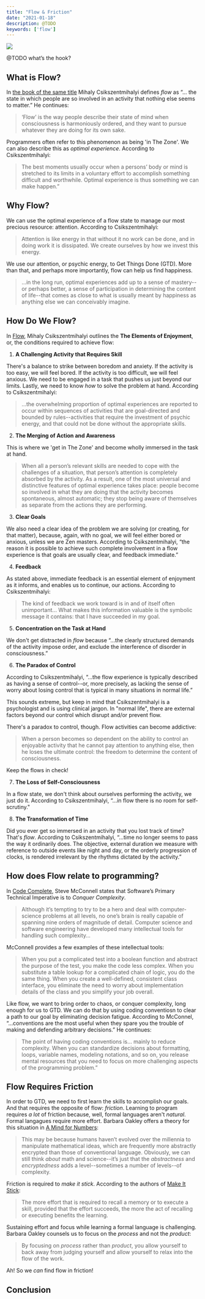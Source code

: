```yaml
---
title: "Flow & Friction"
date: "2021-01-18"
description: @TODO
keywords: ['flow']
---
```



![](@TODO)


@TODO what’s the hook?

## What is Flow?


In [the book of the same title](https://amzn.to/35NmVb3) Mihaly Csikszentmihalyi defines _flow_ as “... the state in which people are so involved in an activity that nothing else seems to matter.” He continues:

> ‘Flow’ is the way people describe their state of mind when consciousness is harmoniously ordered, and they want to pursue whatever they are doing for its own sake.

Programmers often refer to this phenomenon as being 'in The Zone'. We can also describe this as _optimal experience_. According to Csikszentmihalyi: 

> The best moments usually occur when a persons’ body or mind is stretched to its limits in a voluntary effort to accomplish something difficult and worthwhile. Optimal experience is thus something we can make happen.”


## Why Flow?

We can use the optimal experience of a flow state to manage our most precious resource: attention. According to Csikszentmihalyi: 

> Attention is like energy in that without it no work can be done, and in doing work it is dissipated. We create ourselves by how we invest this energy.

We use our attention, or psychic energy, to Get Things Done (GTD). More than that, and perhaps more importantly, flow can help us find happiness. 

> ...in the long run, optimal experiences add up to a sense of mastery--or perhaps better, a sense of participation in determining the content of life--that comes as close to what is usually meant by happiness as anything else we can conceivably imagine.


## How Do We Flow? 

In [Flow](https://amzn.to/35NmVb3), Mihaly Csikszentmihalyi outlines the **The Elements of Enjoyment**, or, the conditions required to achieve flow: 

1. **A Challenging Activity that Requires Skill**

There's a balance to strike between boredom and anxiety. If the activity is too easy, we will feel bored. If the activity is too difficult, we will feel anxious. We need to be engaged in a task that pushes us just beyond our limits. Lastly, we need to know _how_ to solve the problem at hand. According to Csikszentmihalyi: 

> ...the overwhelming proportion of optimal experiences are reported to occur within sequences of activities that are goal-directed and bounded by rules--activities that require the investment of psychic energy, and that could not be done without the appropriate skills.


2. **The Merging of Action and Awareness**

This is where we 'get in The Zone' and become wholly immersed in the task at hand. 

> When all a person’s relevant skills are needed to cope with the challenges of a situation, that person’s attention is completely absorbed by the activity. As a result, one of the most universal and distinctive features of optimal experience takes place: people become so involved in what they are doing that the activity becomes spontaneous, almost automatic; they stop being aware of themselves as separate from the actions they are performing.


3. **Clear Goals**

We also need a clear idea of the problem we are solving (or creating, for that matter), because, again, with no goal, we will feel either bored or anxious, unless we are Zen masters. According to Csikszentmihalyi, “the reason it is possible to achieve such complete involvement in a flow experience is that goals are usually clear, and feedback immediate.”


4. **Feedback**

As stated above, immediate feedback is an essential element of enjoyment as it informs, and enables us to continue, our actions. According to Csikszentmihalyi: 

> The kind of feedback we work toward is in and of itself often unimportant... What makes this information valuable is the symbolic message it contains: that I have succeeded in my goal.


5. **Concentration on the Task at Hand**

We don't get distracted in _flow_ because “...the clearly structured demands of the activity impose order, and exclude the interference of disorder in consciousness.”


6. **The Paradox of Control**

According to Csikszentmihalyi, “...the flow experience is typically described as having a sense of control--or, more precisely, as lacking the sense of worry about losing control that is typical in many situations in normal life.” 

This sounds extreme, but keep in mind that Csikszentmihalyi is a psychologist and is using clinical jargon. In "normal life", there are external factors beyond our control which disrupt and/or prevent flow. 

There's a paradox to control, though. Flow activities can become addictive:

> When a person becomes so dependent on the ability to control an enjoyable activity that he cannot pay attention to anything else, then he loses the ultimate control: the freedom to determine the content of consciousness.

Keep the flows in check!


7. **The Loss of Self-Consciousness**

In a flow state, we don't think about ourselves performing the activity, we just do it. According to Csikszentmihalyi, “...in flow there is no room for self-scrutiny."


8. **The Transformation of Time**

Did you ever get so immersed in an activity that you lost track of time? That's _flow_. According to Csikszentmihalyi, “...time no longer seems to pass the way it ordinarily does. The objective, external duration we measure with reference to outside events like night and day, or the orderly progression of clocks, is rendered irrelevant by the rhythms dictated by the activity.”


## How does Flow relate to programming?

In [Code Complete](https://amzn.to/2JCCarc), Steve McConnell states that Software’s Primary Technical Imperative is to _Conquer Complexity_.  

> Although it’s tempting to try to be a hero and deal with computer-science problems at all levels, no one’s brain is really capable of spanning nine orders of magnitude of detail. Computer science and software engineering have developed many intellectual tools for handling such complexity…

McConnell provides a few examples of these intellectual tools:

> When you put a complicated test into a boolean function and abstract the purpose of the test, you make the code less complex. When you substitute a table lookup for a complicated chain of logic, you do the same thing. When you create a well-defined, consistent class interface, you eliminate the need to worry about implementation details of the class and you simplify your job overall.

Like flow, we want to bring order to chaos, or conquer complexity, long enough for us to GTD. We can do that by using coding conventiosn to clear a path to our goal by eliminating decision fatigue. According to McConnel, “...conventions are the most useful when they spare you the trouble of making and defending arbitrary decisions.” He continues:

> The point of having coding conventions is… mainly to reduce complexity. When you can standardize decisions about formatting, loops, variable names, modeling notations, and so on, you release mental resources that you need to focus on more challenging aspects of the programming problem.”


## Flow Requires Friction

In order to GTD, we need to first learn the skills to accomplish our goals. And that requires the opposite of flow: _friction_. Learning to program requires _a lot_ of friction because, well, formal languages aren't _natural_. Formal langagues require more effort. Barbara Oakley offers a theory for this situation in [A Mind for Numbers](https://amzn.to/2UWpClG):

> This may be because humans haven’t evolved over the millennia to manipulate mathematical ideas, which are frequently more abstractly encrypted than those of conventional language. Obviously, we can still think _about_ math and science--it’s just that the _abstractness_ and _encryptedness_ adds a level--sometimes a number of levels--of complexity. 

Friction is required to _make it stick_. According to the authors of [Make It Stick](https://amzn.to/2QTzklN): 

> The more effort that is required to recall a memory or to execute a skill, provided that the effort succeeds, the more the act of recalling or executing benefits the learning. 

Sustaining effort and focus while learning a formal language is challenging. Barbara Oakley counsels us to focus on the _process_ and not the _product_:

> By focusing on _process_ rather than _product_, you allow yourself to back away from judging yourself and allow yourself to relax into the flow of the work.

Ah! So we _can_ find flow in friction!


## Conclusion